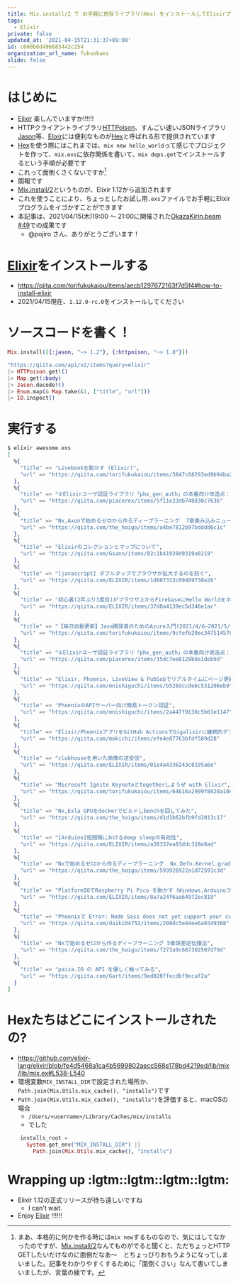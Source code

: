 ```yaml
---
title: Mix.install/2 で お手軽に依存ライブラリ(Hex) をインストールしてElixirプログラムをイゴかす
tags:
  - Elixir
private: false
updated_at: '2021-04-15T21:31:37+09:00'
id: c600b6d496683442c254
organization_url_name: fukuokaex
slide: false
---
```

# はじめに
- [Elixir](https://elixir-lang.org/) 楽しんでいますか:bangbang::bangbang::bangbang:
- HTTPクライアントライブラリ[HTTPoison](https://github.com/edgurgel/httpoison)、すんごい速いJSONライブラリ[Jason](https://github.com/michalmuskala/jason)等、[Elixir](https://elixir-lang.org/)には便利なものが[Hex](https://hex.pm/)と呼ばれる形で提供されています
- [Hex](https://hex.pm/)を使う際にはこれまでは、`mix new hello_world`って感じでプロジェクトを作って、`mix.exs`に依存関係を書いて、`mix deps.get`でインストールするという手順が必要です
- これって面倒くさくないですか[^1]
- 朗報です
- [Mix.install/2](https://hexdocs.pm/mix/1.12.0-rc.0/Mix.html#install/2)というものが、Elixir 1.12から追加されます
- これを使うことにより、ちょっとしたお試し用`.exs`ファイルでお手軽にElixirプログラムをイゴかすことができます
- 本記事は、2021/04/15(木)19:00 〜 21:00に開催された[OkazaKirin.beam #49](https://okazakirin-beam.connpass.com/event/210768/)での成果です
    - @pojiro さん、ありがとうございます！

# [Elixir](https://elixir-lang.org/)をインストールする
- https://qiita.com/torifukukaiou/items/aecb1297672163f7d5f4#how-to-install-elixir
- 2021/04/15現在、`1.12.0-rc.0`をインストールしてください

# ソースコードを書く！

```elixir:awesome.exs
Mix.install([{:jason, "~> 1.2"}, {:httpoison, "~> 1.8"}])

"https://qiita.com/api/v2/items?query=elixir"
|> HTTPoison.get!()
|> Map.get(:body)
|> Jason.decode!()
|> Enum.map(& Map.take(&1, ["title", "url"]))
|> IO.inspect()
```

# 実行する
```elixir
$ elixir awesome.exs 
[
  %{
    "title" => "Livebookを動かす (Elixir)",
    "url" => "https://qiita.com/torifukukaiou/items/3847c68293ed9b94ba2d"
  },
  %{
    "title" => "②Elixirユーザ認証ライブラリ「phx_gen_auth」の本番向け改造点：バリデーションのカスタマイズ",
    "url" => "https://qiita.com/piacerex/items/5f11e33db748830c7636"
  },
  %{
    "title" => "Nx,Axonで始めるゼロから作るディープラーニング  7章畳み込みニューラルネットワーク",
    "url" => "https://qiita.com/the_haigo/items/a4be7812b97bdddd6c1c"
  },
  %{
    "title" => "Elixirのコレクションとマップについて",
    "url" => "https://qiita.com/Gsann/items/82c1b41939d9319a0219"
  },
  %{
    "title" => "[javascript] ダブルタップでブラウザが拡大するのを防ぐ",
    "url" => "https://qiita.com/ELIXIR/items/1d007313c09489738e26"
  },
  %{
    "title" => "初心者(2年ぶり3度目)がブラウザ上からFirebaseにHello Worldをホストする",
    "url" => "https://qiita.com/ELIXIR/items/37d8a4139ec5d346e1ac"
  },
  %{
    "title" => "【毎日自動更新】Java開発者のためのAzure入門(2021/4/6–2021/5/9) LGTMランキング！",
    "url" => "https://qiita.com/torifukukaiou/items/9cfefb20ec347514576b"
  },
  %{
    "title" => "①Elixirユーザ認証ライブラリ「phx_gen_auth」の本番向け改造点：ユーザ登録時等のメール通知追加",
    "url" => "https://qiita.com/piacerex/items/35dc7ee8129b9a1deb9d"
  },
  %{
    "title" => "Elixir, Phoenix, LiveView & PubSubでリアルタイムにページ更新",
    "url" => "https://qiita.com/mnishiguchi/items/b528dccde6c531206eb9"
  },
  %{
    "title" => "PhoenixのAPIサーバー向け簡易トークン認証",
    "url" => "https://qiita.com/mnishiguchi/items/2a447f9138c5b61e1147"
  },
  %{
    "title" => "Elixir/PhoenixアプリをGitHub ActionsでGigalixirに継続的デプロイする",
    "url" => "https://qiita.com/mokichi/items/efe4e87763bfdf589d28"
  },
  %{
    "title" => "clubhouseを用いた画像の送受信",
    "url" => "https://qiita.com/ELIXIR/items/01e4a4336243c8195a6e"
  },
  %{
    "title" => "Microsoft Ignite Keynoteとtogetherしようぜ with Elixir",
    "url" => "https://qiita.com/torifukukaiou/items/64616a2999f8628a10ed"
  },
  %{
    "title" => "Nx,Exla GPUをdockerでビルドしbenchを回してみた",
    "url" => "https://qiita.com/the_haigo/items/d1d1b62bfb9fd2013c17"
  },
  %{
    "title" => "[Arduino]短間隔におけるdeep sleepの有効性",
    "url" => "https://qiita.com/ELIXIR/items/a38337ea83ddc318e8ad"
  },
  %{
    "title" => "Nxで始めるゼロから作るディープラーニング  Nx.Defn.Kernel.gradを読む",
    "url" => "https://qiita.com/the_haigo/items/593926922a1d72591c3d"
  },
  %{
    "title" => "PlatformIOでRaspberry Pi Pico を動かす（Windows,Arduinoフレームワーク）",
    "url" => "https://qiita.com/ELIXIR/items/8a7a24f6aa64972ec819"
  },
  %{
    "title" => "Phoenixで Error: Node Sass does not yet support your current environmentになった話",
    "url" => "https://qiita.com/daiki04752/items/208dc5e44ee6a0349368"
  },
  %{
    "title" => "Nxで始めるゼロから作るディープラーニング 5章誤差逆伝播法",
    "url" => "https://qiita.com/the_haigo/items/f273a9c687302507d79d"
  },
  %{
    "title" => "paiza.IO の API を優しく触ってみる",
    "url" => "https://qiita.com/Gart/items/9ed028ffecdbf9ecaf2a"
  }
]
```

# Hexたちはどこにインストールされたの?
- https://github.com/elixir-lang/elixir/blob/fe4d5468a1ca4b5699802aecc568e178bd4219ed/lib/mix/lib/mix.ex#L538-L540
- 環境変数`MIX_INSTALL_DIR`で設定された場所か、`Path.join(Mix.Utils.mix_cache(), "installs")`です
- `Path.join(Mix.Utils.mix_cache(), "installs")`を評価すると、macOSの場合
    - `/Users/<username>/Library/Caches/mix/installs`
    - でした

```elixir
    installs_root =
      System.get_env("MIX_INSTALL_DIR") ||
        Path.join(Mix.Utils.mix_cache(), "installs")
```

# Wrapping up :lgtm::lgtm::lgtm::lgtm:
- Elixir 1.12の正式リリースが待ち遠しいですね
    - I can't wait.
- Enjoy [Elixir](https://elixir-lang.org/) :bangbang::bangbang::bangbang:

[^1]: まあ、本格的に何かを作る時には`mix new`するものなので、気にはしてなかったのですが、[Mix.install/2](https://hexdocs.pm/mix/1.12.0-rc.0/Mix.html#install/2)なんてものがでると聞くと、ただちょっとHTTP GETしたいだけなのに面倒だなあ〜　とちょっぴりおもうようになってしまいました。記事をわかりやすくするために「面倒くさい」なんて書いてしまいましたが、言葉の綾です。
